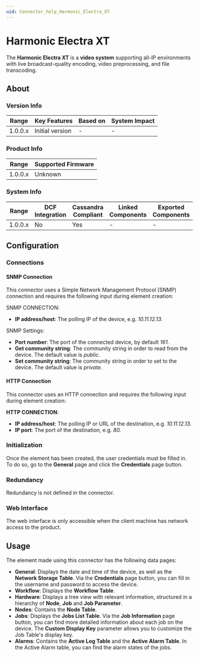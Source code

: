 ```yaml
---
uid: Connector_help_Harmonic_Electra_XT
---
```


# Harmonic Electra XT

The **Harmonic Electra XT** is a **video system** supporting all-IP environments with live broadcast-quality encoding, video preprocessing, and file transcoding.

## About

### Version Info

| Range     | Key Features     | Based on     | System Impact     |
|-----------|------------------|--------------|-------------------|
| 1.0.0.x   | Initial version  | -            | -                 |

### Product Info

| Range     | Supported Firmware     |
|-----------|------------------------|
| 1.0.0.x   | Unknown                |

### System Info

| Range     | DCF Integration     | Cassandra Compliant     | Linked Components     | Exported Components     |
|-----------|---------------------|-------------------------|-----------------------|-------------------------|
| 1.0.0.x   | No                  | Yes                     | -                     | -                       |

## Configuration

### Connections

#### SNMP Connection

This connector uses a Simple Network Management Protocol (SNMP) connection and requires the following input during element creation:

SNMP CONNECTION:

- **IP address/host**: The polling IP of the device, e.g. *10.11.12.13.*

SNMP Settings:

- **Port number**: The port of the connected device, by default *161.*
- **Get community string**: The community string in order to read from the device. The default value is *public*.
- **Set community string**: The community string in order to set to the device. The default value is *private.*

#### HTTP Connection

This connector uses an HTTP connection and requires the following input during element creation:

**HTTP CONNECTION**:

- **IP address/host**: The polling IP or URL of the destination, e.g. *10.11.12.13.*
- **IP port**: The port of the destination, e.g. *80.*

### Initialization

Once the element has been created, the user credentials must be filled in. To do so, go to the **General** page and click the **Credentials** page button.

### Redundancy

Redundancy is not defined in the connector.

### Web Interface

The web interface is only accessible when the client machine has network access to the product.

## Usage

The element made using this connector has the following data pages:

- **General**: Displays the date and time of the device, as well as the **Network Storage Table**. Via the **Credentials** page button, you can fill in the username and password to access the device.
- **Workflow**: Displays the **Workflow Table**.
- **Hardware**: Displays a tree view with relevant information, structured in a hierarchy of **Node**, **Job** and **Job Parameter**.
- **Nodes**: Contains the **Node Table**.
- **Jobs**: Displays the **Jobs List Table**. Via the **Job Information** page button, you can find more detailed information about each job on the device. The **Custom Display Key** parameter allows you to customize the Job Table's display key.
- **Alarms**: Contains the **Active Log Table** and the **Active Alarm Table**. In the Active Alarm table, you can find the alarm states of the jobs.
